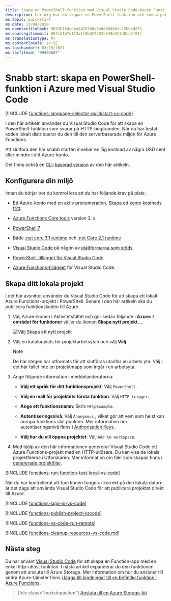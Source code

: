 ```yaml
---
title: Skapa en PowerShell-funktion med Visual Studio Code-Azure Functions
description: Lär dig hur du skapar en PowerShell-funktion och sedan publicerar det lokala projektet till Server lös värd i Azure Functions med hjälp av Azure Functions tillägget i Visual Studio Code.
ms.topic: quickstart
ms.date: 11/04/2020
ms.openlocfilehash: 9833b154cdba24f8760e7e8d9040bfc72bbcd271
ms.sourcegitcommit: 867cb1b7a1f3a1f0b427282c648d411d0ca4f81f
ms.translationtype: MT
ms.contentlocale: sv-SE
ms.lasthandoff: 03/19/2021
ms.locfileid: "99493607"
---
```

# <a name="quickstart-create-a-powershell-function-in-azure-using-visual-studio-code"></a>Snabb start: skapa en PowerShell-funktion i Azure med Visual Studio Code

[!INCLUDE [functions-language-selector-quickstart-vs-code](../../includes/functions-language-selector-quickstart-vs-code.md)]

I den här artikeln använder du Visual Studio Code för att skapa en PowerShell-funktion som svarar på HTTP-begäranden. När du har testat koden lokalt distribuerar du den till den serverbaserade miljön för Azure Functions.

Att slutföra den här snabb starten innebär en låg kostnad av några USD cent eller mindre i ditt Azure-konto.

Det finns också en [CLI-baserad version](create-first-function-cli-powershell.md) av den här artikeln.

## <a name="configure-your-environment"></a>Konfigurera din miljö

Innan du börjar bör du kontrol lera att du har följande krav på plats:

+ Ett Azure-konto med en aktiv prenumeration. [Skapa ett konto kostnads fritt](https://azure.microsoft.com/free/?ref=microsoft.com&utm_source=microsoft.com&utm_medium=docs&utm_campaign=visualstudio).

+ [Azure Functions Core tools](functions-run-local.md#install-the-azure-functions-core-tools) version 3. x.

+ [PowerShell 7](/powershell/scripting/install/installing-powershell-core-on-windows)

+ Både [.net core 3,1 runtime](https://www.microsoft.com/net/download) och [.net Core 2,1 runtime](https://dotnet.microsoft.com/download/dotnet-core/2.1)  

+ [Visual Studio Code](https://code.visualstudio.com/) på någon av [plattformarna som stöds](https://code.visualstudio.com/docs/supporting/requirements#_platforms).    

+ [PowerShell-tillägget för Visual Studio Code](https://marketplace.visualstudio.com/items?itemName=ms-vscode.PowerShell).  

+ [Azure Functions-tillägget](https://marketplace.visualstudio.com/items?itemName=ms-azuretools.vscode-azurefunctions) för Visual Studio Code. 

## <a name="create-your-local-project"></a><a name="create-an-azure-functions-project"></a>Skapa ditt lokala projekt

I det här avsnittet använder du Visual Studio Code för att skapa ett lokalt Azure Functions-projekt i PowerShell. Senare i den här artikeln ska du publicera funktionskoden till Azure.

1. Välj Azure-ikonen i Aktivitetsfältet och gör sedan följande i **Azure: I området för funktioner** väljer du ikonen **Skapa nytt projekt...**.

    ![Välj Skapa ett nytt projekt](./media/functions-create-first-function-vs-code/create-new-project.png)

1. Välj en katalogplats för projektarbetsytan och välj **Välj**.

    > [!NOTE]
    > De här stegen har utformats för att slutföras utanför en arbets yta. Välj i det här fallet inte en projektmapp som ingår i en arbetsyta.

1. Ange följande information i meddelanderutorna:

    + **Välj ett språk för ditt funktionsprojekt**: Välj `PowerShell`.

    + **Välj en mall för projektets första funktion**: Välj `HTTP trigger`.

    + **Ange ett funktionsnamn**: Skriv `HttpExample`.

    + **Autentiseringsnivå**: Välj `Anonymous` , vilket gör att vem som helst kan anropa funktions slut punkten. Mer information om autentiseringsnivå finns i [Authorization Keys](functions-bindings-http-webhook-trigger.md#authorization-keys).

    + **Välj hur du vill öppna projektet**: Välj `Add to workspace`.

1. Med hjälp av den här informationen genererar Visual Studio Code ett Azure Functions-projekt med en HTTP-utlösare. Du kan visa de lokala projektfilerna i Utforskaren. Mer information om filer som skapas finns i [genererade projektfiler](functions-develop-vs-code.md#generated-project-files). 

[!INCLUDE [functions-run-function-test-local-vs-code](../../includes/functions-run-function-test-local-vs-code.md)]

När du har kontrollerat att funktionen fungerar korrekt på den lokala datorn är det dags att använda Visual Studio Code för att publicera projektet direkt till Azure. 

[!INCLUDE [functions-sign-in-vs-code](../../includes/functions-sign-in-vs-code.md)]

[!INCLUDE [functions-publish-project-vscode](../../includes/functions-publish-project-vscode.md)]

[!INCLUDE [functions-vs-code-run-remote](../../includes/functions-vs-code-run-remote.md)]

[!INCLUDE [functions-cleanup-resources-vs-code.md](../../includes/functions-cleanup-resources-vs-code.md)]

## <a name="next-steps"></a>Nästa steg

Du har använt [Visual Studio Code](functions-develop-vs-code.md?tabs=powershell) för att skapa en Function-app med en enkel http-utlöst funktion. I nästa artikel expanderar du den funktionen genom att ansluta till Azure Storage. Mer information om hur du ansluter till andra Azure-tjänster finns [i lägga till bindningar till en befintlig funktion i Azure Functions](add-bindings-existing-function.md?tabs=powershell).  

> [!div class="nextstepaction"]
> [Ansluta till en Azure Storage-kö](functions-add-output-binding-storage-queue-vs-code.md?pivots=programming-language-powershell)

[Azure Functions Core Tools]: functions-run-local.md
[Azure Functions extension for Visual Studio Code]: https://marketplace.visualstudio.com/items?itemName=ms-azuretools.vscode-azurefunctions
